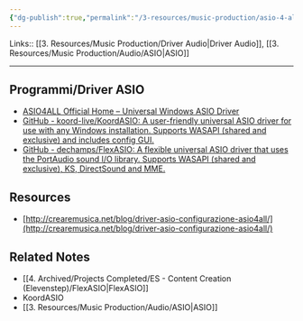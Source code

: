 ```yaml
---
{"dg-publish":true,"permalink":"/3-resources/music-production/asio-4-all/"}
---
```


Links:: [[3. Resources/Music Production/Driver Audio\|Driver Audio]], [[3. Resources/Music Production/Audio/ASIO\|ASIO]]

---



## Programmi/Driver ASIO

- [ASIO4ALL Official Home – Universal Windows ASIO Driver](https://asio4all.org/)
- [GitHub - koord-live/KoordASIO: A user-friendly universal ASIO driver for use with any Windows installation. Supports WASAPI (shared and exclusive) and includes config GUI.](https://github.com/koord-live/KoordASIO)
- [GitHub - dechamps/FlexASIO: A flexible universal ASIO driver that uses the PortAudio sound I/O library. Supports WASAPI (shared and exclusive), KS, DirectSound and MME.](https://github.com/dechamps/FlexASIO)

## Resources

- [http://crearemusica.net/blog/driver-asio-configurazione-asio4all/](http://crearemusica.net/blog/driver-asio-configurazione-asio4all/)


## Related Notes

- [[4. Archived/Projects Completed/ES - Content Creation (Elevenstep)/FlexASIO\|FlexASIO]]
- KoordASIO
- [[3. Resources/Music Production/Audio/ASIO\|ASIO]]


